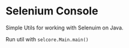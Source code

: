 # Selenium Console

Simple Utils for working with Selenuim on Java.

Run util with 
`selcore.Main.main()`
